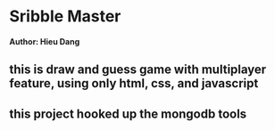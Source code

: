 # Sribble Master
#### Author: Hieu Dang
## this is draw and guess game with multiplayer feature, using only html, css, and javascript
## this project hooked up the mongodb tools
